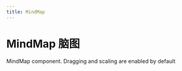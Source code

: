 ```yaml
---
title: MindMap
---
```


# MindMap 脑图

MindMap component. Dragging and scaling are enabled by default
